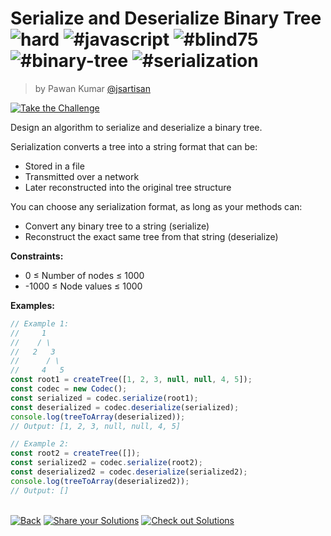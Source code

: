 <!--info-header-start--><h1>Serialize and Deserialize Binary Tree <img src="https://img.shields.io/badge/-hard-de3d37" alt="hard"/> <img src="https://img.shields.io/badge/-%23javascript-999" alt="#javascript"/> <img src="https://img.shields.io/badge/-%23blind75-999" alt="#blind75"/> <img src="https://img.shields.io/badge/-%23binary--tree-999" alt="#binary-tree"/> <img src="https://img.shields.io/badge/-%23serialization-999" alt="#serialization"/></h1><blockquote><p>by Pawan Kumar <a href="https://github.com/jsartisan" target="_blank">@jsartisan</a></p></blockquote><p><a href="https://frontend-challenges.com/challenges/255-serialize-and-deserialize-binary-tree" target="_blank"><img src="https://img.shields.io/badge/-Take%20the%20Challenge-0d99ff?logo=javascript&logoColor=white" alt="Take the Challenge"/></a> </p><!--info-header-end-->

Design an algorithm to serialize and deserialize a binary tree.

Serialization converts a tree into a string format that can be:
- Stored in a file
- Transmitted over a network
- Later reconstructed into the original tree structure

You can choose any serialization format, as long as your methods can:
- Convert any binary tree to a string (serialize)
- Reconstruct the exact same tree from that string (deserialize)

**Constraints:**
- 0 ≤ Number of nodes ≤ 1000
- -1000 ≤ Node values ≤ 1000

**Examples:**
```typescript
// Example 1:
//     1
//    / \
//   2   3
//      / \
//     4   5
const root1 = createTree([1, 2, 3, null, null, 4, 5]);
const codec = new Codec();
const serialized = codec.serialize(root1);
const deserialized = codec.deserialize(serialized);
console.log(treeToArray(deserialized));
// Output: [1, 2, 3, null, null, 4, 5]

// Example 2:
const root2 = createTree([]);
const serialized2 = codec.serialize(root2);
const deserialized2 = codec.deserialize(serialized2);
console.log(treeToArray(deserialized2));
// Output: []
```


<!--info-footer-start--><br><a href="../../README.md" target="_blank"><img src="https://img.shields.io/badge/-Back-grey" alt="Back"/></a> <a href="https://github.com/jsartisan/frontend-challenges/issues/new?template=answer.md&labels=answer,255,undefined&title=255%20-%20Serialize%20and%20Deserialize%20Binary%20Tree%20-%20undefined&body=" target="_blank"><img src="https://img.shields.io/badge/-Share%20your%20Solutions-teal" alt="Share your Solutions"/></a> <a href="https://github.com/jsartisan/frontend-challenges/issues?q=label%3A255+label%3Aanswer+sort%3Areactions-%2B1-desc" target="_blank"><img src="https://img.shields.io/badge/-Check%20out%20Solutions-de5a77?logo=awesome-lists&logoColor=white" alt="Check out Solutions"/></a> <!--info-footer-end-->
